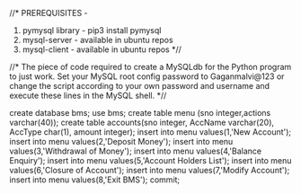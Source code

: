 //* 
PREREQUISITES - 
1. pymysql library - pip3 install pymysql
2. mysql-server - available in ubuntu repos
3. mysql-client - available in ubuntu repos
*//

//* 
The piece of code required to create a MySQLdb for the Python program to just work.
Set your MySQL root config password to Gaganmalvi@123 or change the script according to your own password and username
and execute these lines in the MySQL shell. 
*//

create database bms;
use bms;
create table menu (sno integer,actions varchar(40));
create table accounts(sno integer, AccName varchar(20), AccType char(1), amount integer);
insert into menu values(1,'New Account');
insert into menu values(2,'Deposit Money');
insert into menu values(3,'Withdrawal of Money');
insert into menu values(4,'Balance Enquiry');
insert into menu values(5,'Account Holders List');
insert into menu values(6,'Closure of Account');
insert into menu values(7,'Modify Account');
insert into menu values(8,'Exit BMS');
commit;

